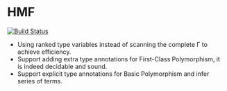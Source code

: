 # HMF

[![Build Status](https://travis-ci.org/zjhmale/HMF.svg?branch=master)](https://travis-ci.org/zjhmale/HMF)

* Using ranked type variables instead of scanning the complete Γ to achieve efficiency.
* Support adding extra type annotations for First-Class Polymorphism, it is indeed decidable and sound.
* Support explicit type annotations for Basic Polymorphism and infer series of terms.
